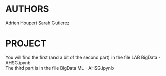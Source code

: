 # AUTHORS
Adrien Houpert
Sarah Gutierez

# PROJECT
You will find the first (and a bit of the second part) in the file LAB BigData - AHSG.ipynb \
The third part is in the file BigData ML - AHSG.ipynb

